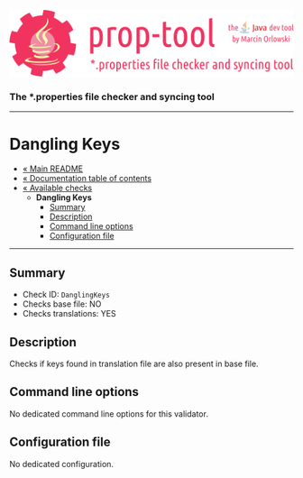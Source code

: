 ![prop-tool logo](../../artwork/prop-tool-logo.png)

### The *.properties file checker and syncing tool ###

---

# Dangling Keys #

* [« Main README](../../README.md)
* [« Documentation table of contents](../README.md)
* [« Available checks](README.md)
  * **Dangling Keys**
    * [Summary](#summary)
    * [Description](#description)
    * [Command line options](#command-line-options)
    * [Configuration file](#configuration-file)

---

## Summary ##

* Check ID: `DanglingKeys`
* Checks base file: NO
* Checks translations: YES

## Description ##

Checks if keys found in translation file are also present in base file.

## Command line options ##

No dedicated command line options for this validator.

## Configuration file ##

No dedicated configuration.
